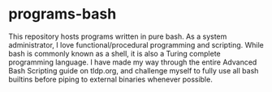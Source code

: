 # programs-bash
This repository hosts programs written in pure bash. As a system administrator, I love functional/procedural programming and scripting. While bash is commonly known as a shell, it is also a Turing complete programming language. I have made my way through the entire Advanced Bash Scripting guide on tldp.org, and challenge myself to fully use all bash builtins before piping to external binaries whenever possible.
